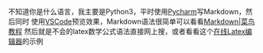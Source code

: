 不知道你是什么语言，我主要是Python3，平时使用[Pycharm]写Markdown，然后同时
使用[VSCode]预览效果，Markdown语法很简单可以看看[Markdown|菜鸟教程]
然后就是不会的latex数学公式语法直接网上搜，或者看看这个[在线Latex编辑器]的示例


[Pycharm]:https://www.runoob.com/w3cnote/pycharm-windows-install.html
[VSCode]: https://www.runoob.com/w3cnote/vscode-tutorial.html
[Markdown|菜鸟教程]: https://www.runoob.com/markdown/md-tutorial.html
[在线Latex编辑器]: https://www.latexlive.com/home



